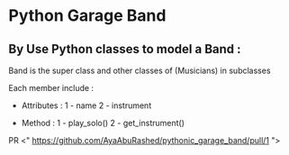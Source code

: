 # Python Garage Band

##  By Use Python classes to model a Band  : 
Band is the super class and other classes of (Musicians) in subclasses 

 Each member include : 
 * Attributes : 
 1 - name 
 2 - instrument

 * Method : 
 1 - play_solo()
 2 - get_instrument()

PR <"  https://github.com/AyaAbuRashed/pythonic_garage_band/pull/1 ">